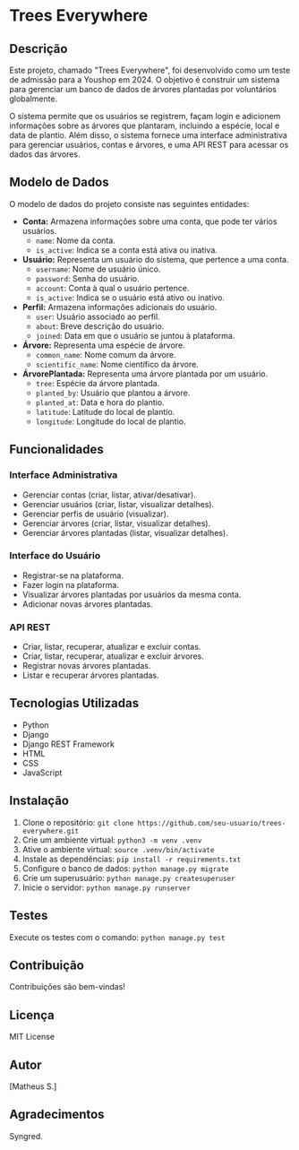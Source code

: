 # Trees Everywhere

## Descrição

Este projeto, chamado "Trees Everywhere", foi desenvolvido como um teste de admissão para a Youshop em 2024. O objetivo é construir um sistema para gerenciar um banco de dados de árvores plantadas por voluntários globalmente.

O sistema permite que os usuários se registrem, façam login e adicionem informações sobre as árvores que plantaram, incluindo a espécie, local e data de plantio. Além disso, o sistema fornece uma interface administrativa para gerenciar usuários, contas e árvores, e uma API REST para acessar os dados das árvores.

## Modelo de Dados

O modelo de dados do projeto consiste nas seguintes entidades:

*   **Conta:** Armazena informações sobre uma conta, que pode ter vários usuários.
    *   `name`: Nome da conta.
    *   `is_active`: Indica se a conta está ativa ou inativa.
*   **Usuário:** Representa um usuário do sistema, que pertence a uma conta.
    *   `username`: Nome de usuário único.
    *   `password`: Senha do usuário.
    *   `account`: Conta à qual o usuário pertence.
    *   `is_active`: Indica se o usuário está ativo ou inativo.
*   **Perfil:** Armazena informações adicionais do usuário.
    *   `user`: Usuário associado ao perfil.
    *   `about`: Breve descrição do usuário.
    *   `joined`: Data em que o usuário se juntou à plataforma.
*   **Árvore:** Representa uma espécie de árvore.
    *   `common_name`: Nome comum da árvore.
    *   `scientific_name`: Nome científico da árvore.
*   **ÁrvorePlantada:** Representa uma árvore plantada por um usuário.
    *   `tree`: Espécie da árvore plantada.
    *   `planted_by`: Usuário que plantou a árvore.
    *   `planted_at`: Data e hora do plantio.
    *   `latitude`: Latitude do local de plantio.
    *   `longitude`: Longitude do local de plantio.

## Funcionalidades

### Interface Administrativa

*   Gerenciar contas (criar, listar, ativar/desativar).
*   Gerenciar usuários (criar, listar, visualizar detalhes).
*   Gerenciar perfis de usuário (visualizar).
*   Gerenciar árvores (criar, listar, visualizar detalhes).
*   Gerenciar árvores plantadas (listar, visualizar detalhes).

### Interface do Usuário

*   Registrar-se na plataforma.
*   Fazer login na plataforma.
*   Visualizar árvores plantadas por usuários da mesma conta.
*   Adicionar novas árvores plantadas.

### API REST

*   Criar, listar, recuperar, atualizar e excluir contas.
*   Criar, listar, recuperar, atualizar e excluir árvores.
*   Registrar novas árvores plantadas.
*   Listar e recuperar árvores plantadas.

## Tecnologias Utilizadas

*   Python
*   Django
*   Django REST Framework
*   HTML
*   CSS
*   JavaScript

## Instalação

1.  Clone o repositório: `git clone https://github.com/seu-usuario/trees-everywhere.git`
2.  Crie um ambiente virtual: `python3 -m venv .venv`
3.  Ative o ambiente virtual: `source .venv/bin/activate`
4.  Instale as dependências: `pip install -r requirements.txt`
5.  Configure o banco de dados: `python manage.py migrate`
6.  Crie um superusuário: `python manage.py createsuperuser`
7.  Inicie o servidor: `python manage.py runserver`

## Testes

Execute os testes com o comando: `python manage.py test`

## Contribuição

Contribuições são bem-vindas!

## Licença

MIT License

## Autor

[Matheus S.]

## Agradecimentos

Syngred.
